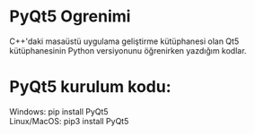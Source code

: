 # PyQt5 Ogrenimi
C++'daki masaüstü uygulama geliştirme kütüphanesi olan Qt5 kütüphanesinin Python versiyonunu öğrenirken yazdığım kodlar.

# PyQt5 kurulum kodu:  
Windows: pip install PyQt5  
Linux/MacOS: pip3 install PyQt5  
